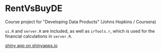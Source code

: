 # RentVsBuyDE

Course project for "Developing Data Products" (Johns Hopkins / Coursera)

`ui.R` and `server.R` are included, as well as `irTools.r`, which is used for the financial calculations in `server.R`.

[shiny app on shinyapps.io](https://mikrovvelle.shinyapps.io/RentVsBuyDE)
